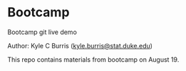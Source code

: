 # Bootcamp
Bootcamp git live demo

Author: Kyle C Burris (kyle.burris@stat.duke.edu)

This repo contains materials from bootcamp on August 19.


